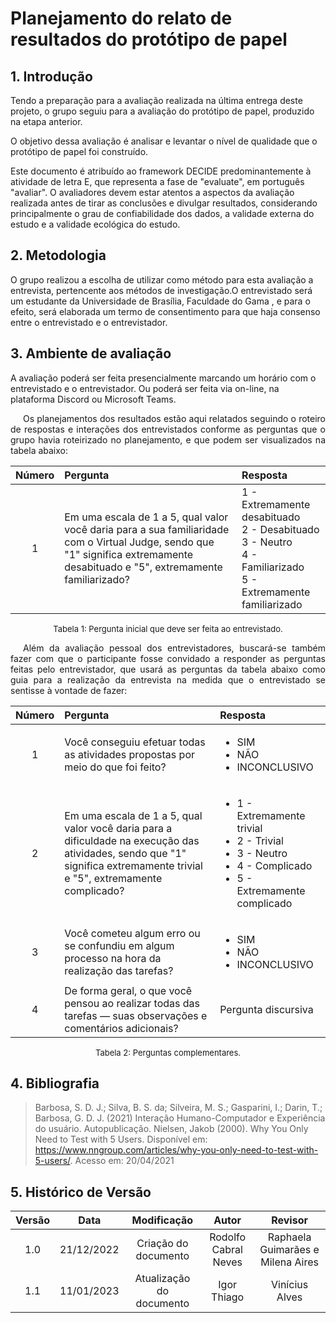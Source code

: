 
# Planejamento do relato de resultados do protótipo de papel

## 1. Introdução 

 Tendo a preparação para a avaliação realizada na última entrega deste projeto, o grupo seguiu para a avaliação do protótipo de papel, produzido na etapa anterior. 

O objetivo dessa avaliação é analisar e levantar o nível de qualidade que o protótipo de papel foi construído.

Este documento é atribuído ao framework DECIDE predominantemente à atividade de letra E, que representa a fase de "evaluate", em português "avaliar". O avaliadores devem estar atentos a aspectos da avaliação realizada antes de tirar as conclusões e divulgar resultados, considerando principalmente o grau de confiabilidade dos dados, a validade externa do estudo e a validade ecológica do estudo.

## 2. Metodologia

O grupo realizou a escolha de utilizar como método para esta avaliação a entrevista, pertencente aos métodos de investigação.O entrevistado será um estudante da Universidade de Brasília, Faculdade do Gama , e para o efeito, será elaborada um termo de consentimento para que haja consenso entre o entrevistado e o entrevistador.

## 3. Ambiente de avaliação

A avaliação poderá ser feita presencialmente marcando um horário com o entrevistado e o entrevistador. Ou poderá ser feita via on-line, na plataforma Discord ou Microsoft Teams.

<p style="text-indent: 20px; text-align: justify"> 
Os planejamentos dos resultados estão aqui relatados seguindo o roteiro de respostas e interações dos entrevistados conforme as perguntas que o grupo havia roteirizado no planejamento, e que podem ser visualizados na tabela abaixo:
</p>

| Número | Pergunta | Resposta |
|:--:|:---|:----|
| 1 | Em uma escala de 1 a 5, qual valor você daria para a sua familiaridade com o Virtual Judge, sendo que "1" significa extremamente desabituado e "5", extremamente familiarizado? | 1 - Extremamente desabituado<br/>2 - Desabituado<br/>3 - Neutro<br/>4 - Familiarizado<br/>5 - Extremamente familiarizado<br/> |

<center>
<p style="font-size:13px" align='center' fonte>Tabela 1: Pergunta inicial que deve ser feita ao entrevistado.</figcaption></p>
</center>

<p style="text-indent: 20px; text-align: justify">
Além da avaliação pessoal dos entrevistadores, buscará-se também fazer com que o participante fosse convidado a responder as perguntas feitas pelo entrevistador, que usará as perguntas da tabela abaixo como guia para a realização da entrevista na medida que o entrevistado se sentisse à vontade de fazer:
</p>

| Número | Pergunta | Resposta |
|:--:|:---|:---|
| 1 | Você conseguiu efetuar todas as atividades propostas por meio do que foi feito? | <ul> <li> SIM</li> <li>NÃO </li> <li> INCONCLUSIVO</li> </ul> |
| 2 | Em uma escala de 1 a 5, qual valor você daria para a dificuldade na execução das atividades, sendo que "1" significa extremamente trivial e "5", extremamente complicado? | <ul> <li>1 - Extremamente trivial<li>2 - Trivial<li>3 - Neutro<li>4 - Complicado<li>5 - Extremamente complicado </ul> |
| 3 | Você cometeu algum erro ou se confundiu em algum processo na hora da realização das tarefas? | <ul> <li> SIM</li> <li>  NÃO </li> <li> INCONCLUSIVO </li> </ul> |
| 4 | De forma geral, o que você pensou ao realizar todas das tarefas — suas observações e comentários adicionais? | Pergunta discursiva |

<center>
<p style="font-size:13px" align='center' fonte>Tabela 2: Perguntas complementares.</figcaption></p>
</center>

## 4. Bibliografia

> Barbosa, S. D. J.; Silva, B. S. da; Silveira, M. S.; Gasparini, I.; Darin, T.; Barbosa, G. D. J. (2021) Interação Humano-Computador e Experiência do usuário. Autopublicação.
> Nielsen, Jakob (2000). Why You Only Need to Test with 5 Users. Disponível em: <https://www.nngroup.com/articles/why-you-only-need-to-test-with-5-users/>. Acesso em: 20/04/2021

## 5. Histórico de Versão

| Versão | Data | Modificação | Autor | Revisor |
|:--:|:--:|:--:|:--:|:--:|
| 1.0 | 21/12/2022 | Criação do documento | Rodolfo Cabral Neves | Raphaela Guimarães e Milena Aires |
| 1.1 | 11/01/2023 | Atualização do documento | Igor Thiago | Vinícius Alves |